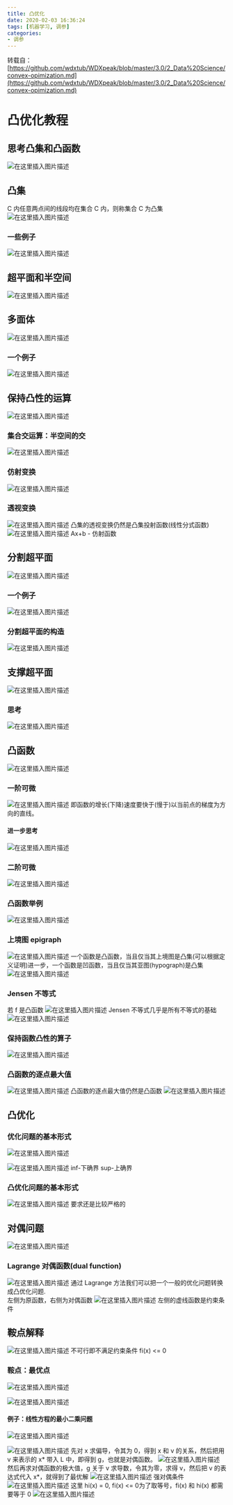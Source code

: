 ```yaml
---
title: 凸优化
date: 2020-02-03 16:36:24
tags: [机器学习, 调参]
categories: 
- 调参
---
```

转载自：[https://github.com/wdxtub/WDXpeak/blob/master/3.0/2_Data%20Science/convex-opimization.md](https://github.com/wdxtub/WDXpeak/blob/master/3.0/2_Data%20Science/convex-opimization.md) 
# 凸优化教程
## 思考凸集和凸函数
![在这里插入图片描述](co1.jpg)
## 凸集
C 内任意两点间的线段均在集合 C 内，则称集合 C 为凸集
![在这里插入图片描述](co2.jpg)
### 一些例子
![在这里插入图片描述](co3.jpg)
## 超平面和半空间
![在这里插入图片描述](co4.jpg)
## 多面体
![在这里插入图片描述](co5.jpg)
### 一个例子
![在这里插入图片描述](co6.jpg)
## 保持凸性的运算
![在这里插入图片描述](co7.jpg)
### 集合交运算：半空间的交
![在这里插入图片描述](co8.jpg)
### 仿射变换
![在这里插入图片描述](co9.jpg)
### 透视变换
![在这里插入图片描述](co10.jpg)
凸集的透视变换仍然是凸集投射函数(线性分式函数)
![在这里插入图片描述](co11.jpg)
Ax+b - 仿射函数
## 分割超平面
![在这里插入图片描述](co12.jpg)
### 一个例子
![在这里插入图片描述](co13.jpg)
### 分割超平面的构造
![在这里插入图片描述](co14.jpg)
## 支撑超平面
![在这里插入图片描述](co15.jpg)
### 思考
![在这里插入图片描述](co16.jpg)
## 凸函数
![在这里插入图片描述](co17.jpg)
### 一阶可微
![在这里插入图片描述](co18.jpg)
即函数的增长(下降)速度要快于(慢于)以当前点的梯度为方向的直线。
#### 进一步思考
![在这里插入图片描述](co19.jpg)
### 二阶可微
![在这里插入图片描述](co20.jpg)
### 凸函数举例
![在这里插入图片描述](co21.jpg)
### 上境图 epigraph
![在这里插入图片描述](co22.jpg)
一个函数是凸函数，当且仅当其上境图是凸集(可以根据定义证明)进一步，一个函数是凹函数，当且仅当其亚图(hypograph)是凸集
![在这里插入图片描述](co23.jpg)
### Jensen 不等式
若 f 是凸函数
![在这里插入图片描述](co24.jpg)
Jensen 不等式几乎是所有不等式的基础
![在这里插入图片描述](co25.jpg)
### 保持函数凸性的算子
![在这里插入图片描述](co26.jpg)
### 凸函数的逐点最大值
![在这里插入图片描述](co27.jpg)
凸函数的逐点最大值仍然是凸函数
![在这里插入图片描述](co28.jpg)
## 凸优化
### 优化问题的基本形式
![在这里插入图片描述](co29.jpg)

![在这里插入图片描述](co30.jpg)
inf-下确界 sup-上确界
### 凸优化问题的基本形式
![在这里插入图片描述](co31.jpg)
要求还是比较严格的
## 对偶问题
![在这里插入图片描述](co32.jpg)
### Lagrange 对偶函数(dual function)
![在这里插入图片描述](co33.jpg)
通过 Lagrange 方法我们可以把一个一般的优化问题转换成凸优化问题.</br>
左侧为原函数，右侧为对偶函数
![在这里插入图片描述](co34.jpg)
左侧的虚线函数是约束条件
## 鞍点解释
![在这里插入图片描述](co35.jpg)
不可行即不满足约束条件 fi(x) <= 0
### 鞍点：最优点
![在这里插入图片描述](co36.jpg)

![在这里插入图片描述](co37.jpg)
#### 例子：线性方程的最小二乘问题
![在这里插入图片描述](co38.jpg)

![在这里插入图片描述](co39.jpg)
先对 x 求偏导，令其为 0，得到 x 和 v 的关系，然后把用 v 来表示的 x* 带入 L 中，即得到 g，也就是对偶函数。
![在这里插入图片描述](co40.jpg)
然后再求对偶函数的极大值，g 关于 v 求导数，令其为零，求得 v，然后把 v 的表达式代入 x*，就得到了最优解
![在这里插入图片描述](co41.jpg)
强对偶条件
![在这里插入图片描述](co42.jpg)
这里 hi(x) = 0, fi(x) <= 0为了取等号，fi(x) 和 hi(x) 都需要等于 0
![在这里插入图片描述](co43.jpg)
